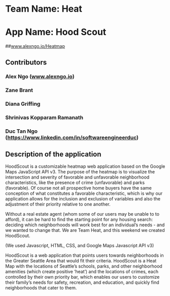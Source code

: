 # Team Name:    Heat
# App Name:     Hood Scout

##www.alexngo.io/Heatmap

## Contributors
###   Alex Ngo (www.alexngo.io)
###   Zane Brant
###   Diana Griffing
###   Shrinivas Kopparam Ramanath
###   Duc Tan Ngo (https://www.linkedin.com/in/softwareengineerduc)

## Description of the application

HoodScout is a customizable heatmap web application based on the Google Maps JavaScript API v3. The purpose of the heatmap is to visualize the intersection and severity of favorable and unfavorable neighborhood characteristics, like the presence of crime (unfavorable) and parks (favorable). Of course not all prospective home buyers have the same conception of what constitutes a favorable characteristic, which is why our application allows for the inclusion and exclusion of variables and also the adjustment of their priority relative to one another.

Without a real estate agent (whom some of our users may be unable to to afford), it can be hard to find the starting point for any housing search: deciding which neighborhoods will work best for an individual’s needs - and we wanted to change that. We are Team Heat, and this weekend we created HoodScout. 
    
(We used Javascript, HTML, CSS, and Google Maps Javascript API v3)

HoodScout is a web application that points users towards neighborhoods in the Greater Seattle Area that would fit their criteria. HoodScout is a Heat Map with the locations of Seattle’s schools, parks, and other neighborhood amenities (which create positive ‘heat’) and the locations of crimes, each controlled by their own priority bar, which enables our users to customize their family’s needs for safety, recreation, and education, and quickly find neighborhoods that cater to them.
